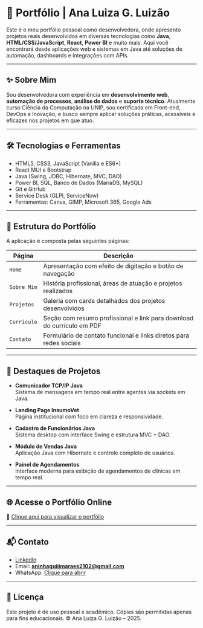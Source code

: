 # 💼 Portfólio | Ana Luiza G. Luizão

Este é o meu portfólio pessoal como desenvolvedora, onde apresento projetos reais desenvolvidos em diversas tecnologias como **Java**, **HTML/CSS/JavaScript**, **React**, **Power BI** e muito mais. Aqui você encontrará desde aplicações web e sistemas em Java até soluções de automação, dashboards e integrações com APIs.

---

## ✨ Sobre Mim

Sou desenvolvedora com experiência em **desenvolvimento web**, **automação de processos**, **análise de dados** e **suporte técnico**. Atualmente curso Ciência da Computação na UNIP, sou certificada em Front-end, DevOps e Inovação, e busco sempre aplicar soluções práticas, acessíveis e eficazes nos projetos em que atuo.

---

## 🛠️ Tecnologias e Ferramentas

- HTML5, CSS3, JavaScript (Vanilla e ES6+)
- React MUI e Bootstrap
- Java (Swing, JDBC, Hibernate, MVC, DAO)
- Power BI, SQL, Banco de Dados (MariaDB, MySQL)
- Git e GitHub
- Service Desk (GLPI, ServiceNow)
- Ferramentas: Canva, GIMP, Microsoft 365, Google Ads

---

## 📁 Estrutura do Portfólio

A aplicação é composta pelas seguintes páginas:

| Página       | Descrição                                                                 |
|--------------|---------------------------------------------------------------------------|
| `Home`       | Apresentação com efeito de digitação e botão de navegação                 |
| `Sobre Mim`  | História profissional, áreas de atuação e projetos realizados             |
| `Projetos`   | Galeria com cards detalhados dos projetos desenvolvidos                   |
| `Currículo`  | Seção com resumo profissional e link para download do currículo em PDF    |
| `Contato`    | Formulário de contato funcional e links diretos para redes sociais        |

---

## 📌 Destaques de Projetos

- **Comunicador TCP/IP Java**  
  Sistema de mensagens em tempo real entre agentes via sockets em Java.

- **Landing Page InsumoVet**  
  Página institucional com foco em clareza e responsividade.

- **Cadastro de Funcionários Java**  
  Sistema desktop com interface Swing e estrutura MVC + DAO.

- **Módulo de Vendas Java**  
  Aplicação Java com Hibernate e controle completo de usuários.

- **Painel de Agendamentos**  
  Interface moderna para exibição de agendamentos de clínicas em tempo real.

---

## 🌐 Acesse o Portfólio Online

🔗 [Clique aqui para visualizar o portfólio](https://analuiza2102.github.io/Portfolio2025/)

---

## 📬 Contato

- [LinkedIn](https://www.linkedin.com/in/analuizagluiz%C3%A3o/)
- Email: **aninhaguiiimaraes2102@gmail.com**
- WhatsApp: [Clique para abrir](https://wa.me/5514998162191)

---

## 🧾 Licença

Este projeto é de uso pessoal e acadêmico. Cópias são permitidas apenas para fins educacionais. © Ana Luiza G. Luizão – 2025.
